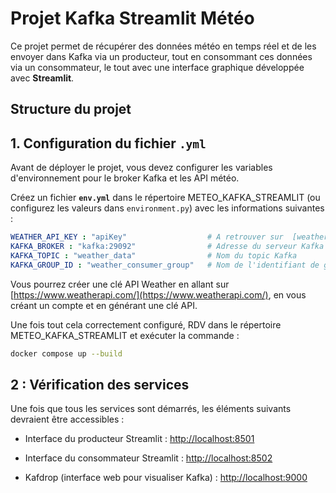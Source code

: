 # Projet Kafka Streamlit Météo

Ce projet permet de récupérer des données météo en temps réel et de les envoyer dans Kafka via un producteur, tout en consommant ces données via un consommateur, le tout avec une interface graphique développée avec **Streamlit**.

## Structure du projet

## 1. Configuration du fichier `.yml`

Avant de déployer le projet, vous devez configurer les variables d'environnement pour le broker Kafka et les API météo.

Créez un fichier **`env.yml`** dans le répertoire METEO_KAFKA_STREAMLIT (ou configurez les valeurs dans `environment.py`) avec les informations suivantes :

```yml
WEATHER_API_KEY : "apiKey"                  # A retrouver sur  [weatherapi](https://www.weatherapi.com)    
KAFKA_BROKER : "kafka:29092"                # Adresse du serveur Kafka
KAFKA_TOPIC : "weather_data"                # Nom du topic Kafka
KAFKA_GROUP_ID : "weather_consumer_group"   # Nom de l'identifiant de groupe Kafka
```

Vous pourrez créer une clé API Weather en allant sur [https://www.weatherapi.com/](https://www.weatherapi.com/), en vous créant un compte et en générant une clé API.

Une fois tout cela correctement configuré, RDV dans le répertoire METEO_KAFKA_STREAMLIT et exécuter la commande :

```bash
docker compose up --build
```

## 2 : Vérification des services

Une fois que tous les services sont démarrés, les éléments suivants devraient être accessibles :

- Interface du producteur Streamlit : [http://localhost:8501](http://localhost:8501)

- Interface du consommateur Streamlit : [http://localhost:8502](http://localhost:8502)

- Kafdrop (interface web pour visualiser Kafka) : [http://localhost:9000](http://localhost:9000)